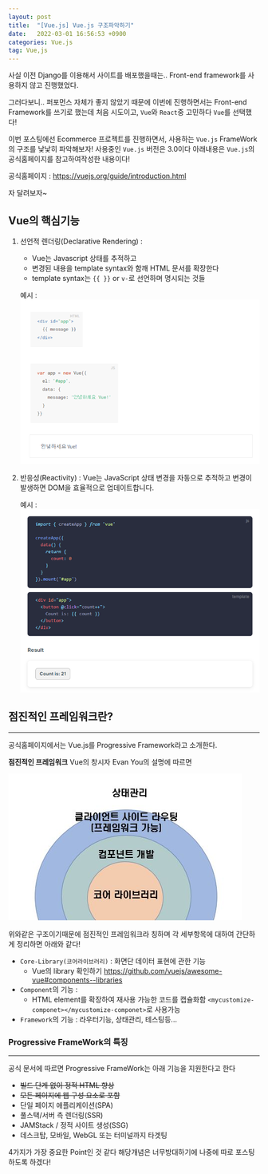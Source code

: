 ```yaml
---
layout: post
title:  "[Vue.js] Vue.js 구조파악하기"
date:   2022-03-01 16:56:53 +0900
categories: Vue.js
tag: Vue,js
---
```



사실 이전 Django를 이용해서 사이트를 배포했을때는..
Front-end framework를 사용하지 않고 진행했었다.

그러다보니.. 퍼포먼스 자체가 좋지 않았기 때문에
이번에 진행하면서는 Front-end Framework를 쓰기로
했는데 처음 시도이고, `Vue`와 `React`중 고민하다
`Vue`를 선택했다! 


이번 포스팅에선 Ecommerce 프로젝트를 진행하면서, 사용하는 `Vue.js` FrameWork의
구조를 낯낯히 파악해보자! 사용중인 `Vue.js` 버전은 3.0이다
아래내용은 `Vue.js`의 공식홈페이지를 참고하여작성한 내용이다!

공식홈페이지 : <https://vuejs.org/guide/introduction.html>

자 달려보자~ 


## Vue의 핵심기능

1. 선언적 렌더링(Declarative Rendering) : 
    * Vue는 Javascript 상태를 추적하고
    * 변경된 내용을 template syntax와 함깨 HTML 문서를 확장한다
    * template syntax는 `{{ }}` or `v-`로 선언하며 명시되는 것들

    예시 : 
    ![이미지](/assets/images/declaretive_rendering.PNG)


2. 반응성(Reactivity) : Vue는 JavaScript 상태 변경을 자동으로 추적하고 변경이 발생하면 DOM을 효율적으로 업데이트합니다.

    예시 : 
    ![이미지](/assets/images/reactivity.PNG)


## 점진적인 프레임워크란?
---


공식홈페이지에서는 Vue.js를 Progressive Framework라고 소개한다.

**점진적인 프레임워크** Vue의 창시자 Evan You의 설명에 따르면

![이미지](/assets/images/progressive_framework.JPG)


위와같은 구조이기때문에 점진적인 프레임워크라 칭하며
각 세부항목에 대하여 간단하게 정리하면 아래와 같다!


* `Core-Library(코어라이브러리)` : 화면단 데이터 표현에 관한 기능
  * Vue의 library 확인하기 <https://github.com/vuejs/awesome-vue#components--libraries>
* `Component`의 기능 : 
    - HTML element를 확장하여 재사용 가능한 코드를 캡슐화함
    `<mycustomize-componet></mycustomize-componet>`로 사용가능      
* `Framework`의 기능 : 라우터기능, 상태관리, 테스팅등...



### Progressive FrameWork의 특징
---

공식 문서에 따르면 Progressive FrameWork는 아래 기능을 지원한다고 한다

* ~~빌드 단계 없이 정적 HTML 향상~~
* ~~모든 페이지에 웹 구성 요소로 포함~~
* 단일 페이지 애플리케이션(SPA)
* 풀스택/서버 측 렌더링(SSR)
* JAMStack / 정적 사이트 생성(SSG)
* 데스크탑, 모바일, WebGL 또는 터미널까지 타겟팅


4가지가 가장 중요한 Point인 것 같다 해당개념은 너무방대하기에 
나중에 따로 포스팅 하도록 하겠다!

